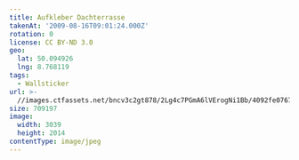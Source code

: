 ```yaml
---
title: Aufkleber Dachterrasse
takenAt: '2009-08-16T09:01:24.000Z'
rotation: 0
license: CC BY-ND 3.0
geo:
  lat: 50.094926
  lng: 8.768119
tags:
  - Wallsticker
url: >-
  //images.ctfassets.net/bncv3c2gt878/2Lg4c7PGmA6lVErogNi1Bb/4092fe07675d0e6de3805d510626e98f/aufkleber-dachterrasse_4350414717_o
size: 709197
image:
  width: 3039
  height: 2014
contentType: image/jpeg
---
```


